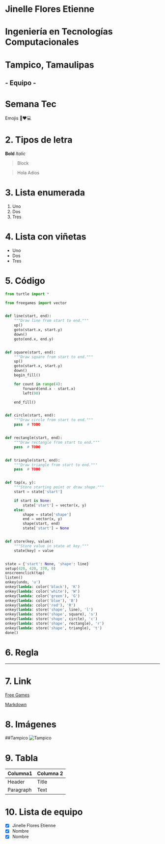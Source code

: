 # Jinelle Flores Etienne
# Ingeniería en Tecnologías Computacionales
# Tampico, Tamaulipas
## - Equipo - 
# **Semana Tec**

Emojis
💟♥️💻

# 2. Tipos de letra
**Bold**
*Italic*
> Block

> Hola
> Adios

# 3. Lista enumerada
1. Uno
2. Dos
3. Tres

# 4. Lista con viñetas
- Uno
- Dos
- Tres

# 5. Código
```python
from turtle import *

from freegames import vector


def line(start, end):
    """Draw line from start to end."""
    up()
    goto(start.x, start.y)
    down()
    goto(end.x, end.y)


def square(start, end):
    """Draw square from start to end."""
    up()
    goto(start.x, start.y)
    down()
    begin_fill()

    for count in range(4):
        forward(end.x - start.x)
        left(90)

    end_fill()


def circle(start, end):
    """Draw circle from start to end."""
    pass  # TODO


def rectangle(start, end):
    """Draw rectangle from start to end."""
    pass  # TODO


def triangle(start, end):
    """Draw triangle from start to end."""
    pass  # TODO


def tap(x, y):
    """Store starting point or draw shape."""
    start = state['start']

    if start is None:
        state['start'] = vector(x, y)
    else:
        shape = state['shape']
        end = vector(x, y)
        shape(start, end)
        state['start'] = None


def store(key, value):
    """Store value in state at key."""
    state[key] = value


state = {'start': None, 'shape': line}
setup(420, 420, 370, 0)
onscreenclick(tap)
listen()
onkey(undo, 'u')
onkey(lambda: color('black'), 'K')
onkey(lambda: color('white'), 'W')
onkey(lambda: color('green'), 'G')
onkey(lambda: color('blue'), 'B')
onkey(lambda: color('red'), 'R')
onkey(lambda: store('shape', line), 'l')
onkey(lambda: store('shape', square), 's')
onkey(lambda: store('shape', circle), 'c')
onkey(lambda: store('shape', rectangle), 'r')
onkey(lambda: store('shape', triangle), 't')
done()
```

# 6. Regla
---

# 7. Link
[Free Games](https://grantjenks.com/docs/freegames/)

[Markdown](https://grantjenks.com/docs/freegames/](https://www.markdownguide.org/cheat-sheet/)https://www.markdownguide.org/cheat-sheet/)

# 8. Imágenes
##Tampico
![Tampico](https://github.com/Jinellie/RepoSemanaTec/assets/89491839/524a383c-cb5d-4ea7-9598-85dbb7db6ad9)

# 9. Tabla

| Columna1 | Columna 2 |
| ----------- | ----------- |
| Header | Title |
| Paragraph | Text |

# 10. Lista de equipo
- [x] Jinelle Flores Etienne
- [x] Nombre
- [x] Nombre
